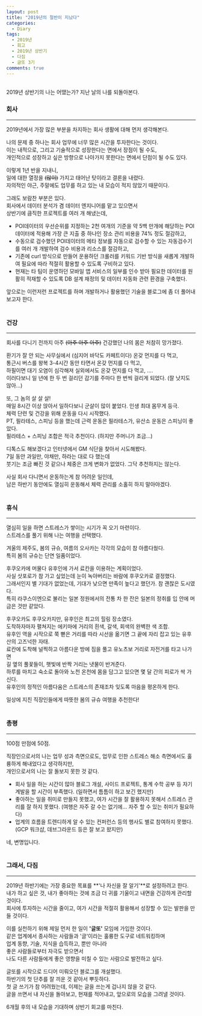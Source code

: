 ```yaml
---
layout: post
title: "2019년의 절반이 지났다"
categories:
  - Diary
tags:
  - 2019년
  - 회고
  - 2019년 상반기
  - 다짐
  - 글또 3기
comments: true
---
```


<br>
2019년 상반기의 나는 어땠는가?  
지난 날의 나를 되돌아본다.  
<br>


### 회사

------

2019년에서 가장 많은 부분을 차지하는 회사 생활에 대해 먼저 생각해본다.  

나의 문제 중 하나는 회사 업무에 너무 많은 시간을 투자한다는 것이다.  
이는 내적으로, 그리고 기술적으로 성장한다는 면에서 장점이 될 수도,  
개인적으로 성장하고 싶은 방향으로 나아가지 못한다는 면에서 단점이 될 수도 있다.  

이렇게 1년 반을 지내니,  
일에 대한 열정을 ~~(많이)~~ 가지고 태어난 탓이라고 결론을 내렸다.   
자의적인 야근, 주말에도 업무를 하고 있는 내 모습이 적지 않았기 때문이다.  

그래도 보람찬 부분은 있다.  
회사에서 데이터 분석가 겸 데이터 엔지니어를 맡고 있으면서  
상반기에 큼직한 프로젝트를 여러 개 해냈는데,  
- POI데이터의 우선순위를 지정하는 2천 여개의 기준을 약 5백 만개에 해당하는 POI데이터에 적용해 가장 큰 지출 중 하나인 장소 관리 비용을 74% 정도 절감하고,  
- 수동으로 검수했던 POI데이터의 메타 정보를 자동으로 검수할 수 있는 자동검수기를 여러 개 개발하여 검수 비용과 리소스를 절감하고,  
- 기존에 curl 방식으로 만들어 운용하던 크롤러를 키워드 기반 방식을 새롭게 개발하여 필요에 따라 적절히 활용할 수 있도록 구비하고 있다.  
- 현재는 타 팀이 운영하던 모바일 앱 서비스의 일부를 인수 받아 필요한 데이터를 원활히 적재할 수 있도록 DB 설계 재정의 및 데이터 자동화 관련 환경을 구축했다.  

앞으로는 이런저런 프로젝트를 하며 개발하거나 활용했던 기술을 블로그에 좀 더 풀어내보고자 한다.  
<br>



### 건강

------

회사를 다니기 전까지 아주 ~~(아주 아주 아주)~~ 건강했던 나의 몸은 처참히 망가졌다.  

환기가 잘 안 되는 사무실에서 (심지어 바닥도 카페트이다) 온갖 먼지를 다 먹고,  
통근시 버스를 왕복 3-4시간 동안 타면서 온갖 먼지를 다 먹고,  
하필이면 대기 오염이 심각해져 실외에서도 온갖 먼지를 다 먹고, ….  
이러다보니 일 년에 한 두 번 걸리던 감기를 주마다 한 번씩 걸리게 되었다. (잘 낫지도 않아...)  

또, 그 놈의 살 살 살!  
매일 8시간 이상 앉아서 일하다보니 군살이 많이 붙었다. 인생 최대 몸무게 등극.  
체력 단련 및 건강을 위해 운동을 다시 시작했다.  
PT, 필라테스, 스피닝 등을 했는데 근력 운동은 필라테스가, 유산소 운동은 스피닝이 좋았다.  
필라테스 + 스피닝 조합은 적극 추천이다. (하지만 주머니가 조금...)  

디톡스도 해보겠다고 인터넷에서 GM 식단을 찾아서 시도해봤다.  
7일 동안 과일만, 야채만, 하라는 대로 다 했는데  
붓기는 조금 빠진 것 같으나 체중은 크게 변화가 없었다. 그닥 추천하지는 않는다.  

사실 회사 다니면서 운동하는게 참 어려운 일인데,  
남은 하반기 동안에도 열심히 운동해서 체력 관리를 소홀히 하지 말아야겠다.  
<br>



### 휴식 

------

열심히 일을 하면 스트레스가 쌓이는 시기가 꼭 오기 마련이다.  
스트레스를 풀기 위해 나는 여행을 선택했다.  

겨울의 제주도, 봄의 규슈, 여름의 오사카는 각각의 모습이 참 아름다웠다.  
특히 봄의 규슈는 단연 일품이었다.  

후쿠오카에 머물다 유후인에 가서 료칸을 이용하는 계획이었다.  
사실 삿포로가 참 가고 싶었는데 눈이 녹아버리는 바람에 후쿠오카로 결정했다.  
그래서인지 별 기대가 없었는데, 기대가 낮으면 만족이 높다고 했던가. 참 괜찮은 도시였다.  
특히 라쿠스이엔으로 불리는 일본 정원에서의 전통 차 한 잔은 일본의 정취를 입 안에 머금은 것만 같았다.  

후쿠오카도 후쿠오카지만, 유후인은 최고의 힐링 장소였다.  
도착하자마자 펼쳐지는 에키마에 거리의 흰색, 갈색, 회색의 완벽한 색 조합.  
유후인 역을 시작으로 쭉 뻗은 거리를 따라 시선을 옮기면 그 끝에 자리 잡고 있는 유후산의 고즈넉한 자태.  
료칸에 도착해 널찍하고 아름다운 방에 짐을 풀고 유노츠보 거리로 자전거를 타고 나가면  
길 옆의 풀꽃들이, 햇빛에 반짝 거리는 냇물이 반겨준다.  
하루를 마치고 숙소로 돌아와 노천 온천에 몸을 담그고 있으면 몇 달 간의 피로가 싹 가신다.  
유후인의 정적인 아름다움은 스트레스의 존재조차 잊도록 마음을 평온하게 한다.  

일상에 지친 직장인들에게 따뜻한 봄의 규슈 여행을 추천한다!  
<br>



### 총평

------

100점 만점에 50점.  

직장인으로서의 나는 업무 성과 측면으로도, 업무로 인한 스트레스 해소 측면에서도 훌륭하게 해내었다고 생각하지만,  
개인으로서의 나는 잘 돌보지 못한 것 같다.  

- 회사 일을 하는 시간이 많아 블로그 개설, 사이드 프로젝트, 통계 수학 공부 등 자기 계발을 할 시간이 부족했다. (일하면서 틈틈이 하고 보긴 했지만)  
- 좋아하는 일을 취미로 만들지 못했고, 여가 시간을 잘 활용하지 못해서 스트레스 관리를 잘 하지 못했다. (여행은 자주 갈 수는 없기에… 자주 할 수 있는 취미가 필요하다)  
- 업계의 흐름을 트렌디하게 알 수 있는 컨퍼런스 등의 행사도 별로 참여하지 못했다. (GCP 워크샵, 데브그라운드 등은 잘 보고 왔지만)  
  
네, 변명입니다.  
<br>



### 그래서, 다짐

------

2019년 하반기에는 가장 중요한 목표를 **'나 자신을 잘 알기'**로 설정하려고 한다.  
내가 하고 싶은 것, 내가 좋아하는 것에 조금 더 귀를 기울이고 내면을 건강하게 관리할 것이다.  
회사에 투자하는 시간을 줄이고, 여가 시간을 적절히 활용해서 성장할 수 있는 발판을 만들 것이다.  

이를 실천하기 위해 제일 먼저 한 일이 **'글또'** 모임에 가입한 것이다.  
같은 업계에서 종사하는 사람들과 '글'이라는 훌륭한 도구로 네트워킹하며  
업계 동향, 기술, 지식을 습득하고, 뿐만 아니라  
좋은 사람들로부터 자극도 받으면서   
나도 다른 사람들에게 좋은 영향을 미칠 수 있는 사람으로 발전하고 싶다.  

글또를 시작으로 드디어 미뤄오던 블로그를 개설했다.  
하반기의 첫 단추를 잘 끼운 것 같아서 뿌듯하다.  
첫 글 쓰기가 참 어려웠는데, 이제는 글을 쓰는게 겁나지 않을 것 같다.  
글을 쓰면서 내 자신을 돌아보고, 현재를 적어내고, 앞으로의 모습을 그려낼 것이다.  

6개월 후의 내 모습을 기대하며 상반기 회고를 마친다.  
<br>

